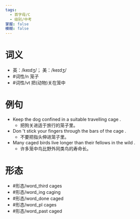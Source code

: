 ```yaml
---
tags:
  - 首字母/C
  - 级别/中考
掌握: false
模糊: false
---
```

# 词义
- 英：/keɪdʒ/； 美：/keɪdʒ/
- #词性/n  笼子
- #词性/vt  把(动物)关在笼中
# 例句
- Keep the dog confined in a suitable travelling cage .
	- 把狗关进适于旅行的笼子里。
- Don 't stick your fingers through the bars of the cage .
	- 不要把指头伸进笼子里。
- Many caged birds live longer than their fellows in the wild .
	- 许多笼中鸟比野外同类鸟的寿命长。
# 形态
- #形态/word_third cages
- #形态/word_ing caging
- #形态/word_done caged
- #形态/word_pl cages
- #形态/word_past caged

